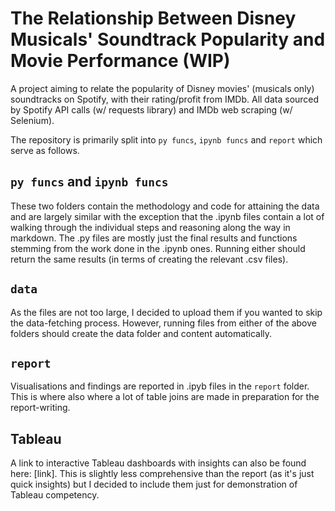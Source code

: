 # The Relationship Between Disney Musicals' Soundtrack Popularity and Movie Performance (WIP)

A project aiming to relate the popularity of Disney movies' (musicals only) soundtracks on Spotify, with their rating/profit from IMDb. All data sourced by Spotify API calls (w/ requests library) and IMDb web scraping (w/ Selenium).

The repository is primarily split into `py funcs`, `ipynb funcs` and `report` which serve as follows. 

## `py funcs` and `ipynb funcs`

These two folders contain the methodology and code for attaining the data and are largely similar with the exception that the .ipynb files contain a lot of walking through the individual steps and reasoning along the way in markdown. The .py files are mostly just the final results and functions stemming from the work done in the .ipynb ones. Running either should return the same results (in terms of creating the relevant .csv files).

## `data`
As the files are not too large, I decided to upload them if you wanted to skip the data-fetching process. However, running files from either of the above folders should create the data folder and content automatically.

## `report`
Visualisations and findings are reported in .ipyb files in the `report` folder. This is where also where a lot of table joins are made in preparation for the report-writing.


## Tableau 
A link to interactive Tableau dashboards with insights can also be found here: [link]. This is slightly less comprehensive than the report (as it's just quick insights) but I decided to include them just for demonstration of Tableau competency.
